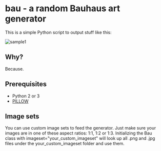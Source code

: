 # bau - a random Bauhaus art generator

This is a simple Python script to output stuff like this:

![sample1](images/out_741874.png)

## Why?

Because.

## Prerequisites

* Python 2 or 3
* [PILLOW](https://pillow.readthedocs.io/)

## Image sets

You can use custom image sets to feed the generator. Just make sure your images are in one of these aspect ratios: 1:1, 1:2 or 1:3. Initializing the Bau class with imageset="your_custom_imageset" will look up all .png and .jpg files under the your_custom_imageset folder and use them.
